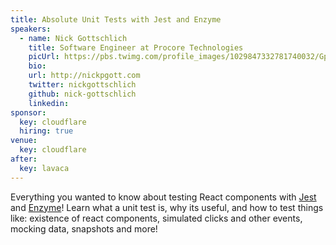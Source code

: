 ```yaml
---
title: Absolute Unit Tests with Jest and Enzyme
speakers:
  - name: Nick Gottschlich
    title: Software Engineer at Procore Technologies
    picUrl: https://pbs.twimg.com/profile_images/1029847332781740032/Gp54dk3Z_400x400.jpg
    bio:
    url: http://nickpgott.com
    twitter: nickgottschlich
    github: nick-gottschlich
    linkedin:
sponsor:
  key: cloudflare
  hiring: true
venue:
  key: cloudflare
after:
  key: lavaca
---
```


Everything you wanted to know about testing React components with [Jest](https://jestjs.io/) and [Enzyme](https://enzymejs.github.io/enzyme/)! Learn what a unit test is, why its useful, and how to test things like: existence of react components, simulated clicks and other events, mocking data, snapshots and more!

